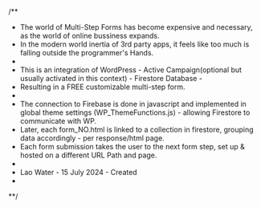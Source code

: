 /**
* The world of Multi-Step Forms has become expensive and necessary, as the world of online bussiness expands.
* In the modern world inertia of 3rd party apps, it feels like too much is falling outside the programmer's Hands.
*
* This is an integration of WordPress - Active Campaign(optional but usually activated in this context) - Firestore Database -
* Resulting in a FREE customizable multi-step form.
*
* The connection to Firebase is done in javascript and implemented in global theme settings (WP_ThemeFunctions.js) - allowing Firestore to communicate with WP.
* Later, each form_NO.html is linked to a collection in firestore, grouping data accordingly - per response/html page.
* Each form submission takes the user to the next form step, set up & hosted on a different URL Path and page.
*
* Lao Water - 15 July 2024 - Created
*
**/